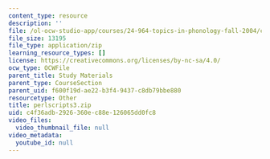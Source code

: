 ```yaml
---
content_type: resource
description: ''
file: /ol-ocw-studio-app/courses/24-964-topics-in-phonology-fall-2004/c4f36adb2926360ec88e126065dd0fc8_perlscripts3.zip
file_size: 13195
file_type: application/zip
learning_resource_types: []
license: https://creativecommons.org/licenses/by-nc-sa/4.0/
ocw_type: OCWFile
parent_title: Study Materials
parent_type: CourseSection
parent_uid: f600f19d-ae22-b3f4-9437-c8db79bbe880
resourcetype: Other
title: perlscripts3.zip
uid: c4f36adb-2926-360e-c88e-126065dd0fc8
video_files:
  video_thumbnail_file: null
video_metadata:
  youtube_id: null
---
```

